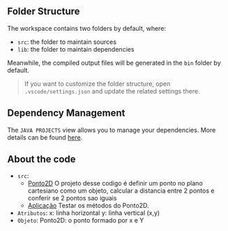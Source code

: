 ## Folder Structure

The workspace contains two folders by default, where:

- `src`: the folder to maintain sources
- `lib`: the folder to maintain dependencies

Meanwhile, the compiled output files will be generated in the `bin` folder by default.

> If you want to customize the folder structure, open `.vscode/settings.json` and update the related settings there.

## Dependency Management

The `JAVA PROJECTS` view allows you to manage your dependencies. More details can be found [here](https://github.com/microsoft/vscode-java-dependency#manage-dependencies).

## About the code
- `src`:
    - [Ponto2D](src/Ponto2D.java)
    O projeto desse codigo é definir um ponto no plano cartesiano como um objeto, calcular a distancia entre 2 pontos e conferir se 2 pontos sao iguais
    - [Aplicação](src/TestaPonto2D.java)
    Testar os métodos do Ponto2D.
- `Atributos`:
    x: linha horizontal
    y: linha vertical
    (x,y)
- `Objeto`:
    Ponto2D: o ponto formado por x e Y